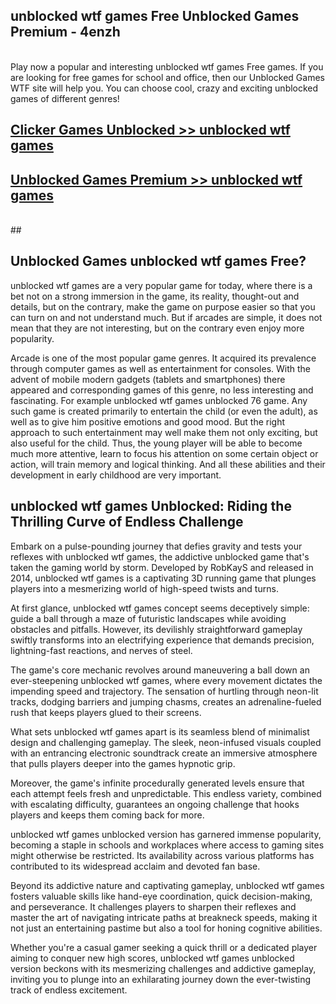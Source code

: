 ## unblocked wtf games Free Unblocked Games Premium - 4enzh <br>
<br>
Play now a popular and interesting unblocked wtf games Free games. If you are looking for free games for school and office, then our Unblocked Games WTF site will help you. You can choose cool, crazy and exciting unblocked games of different genres!


##  [Clicker Games Unblocked >> unblocked wtf games](http://freeplayer.one?title=unblocked_wtf_games&ref=05)

##  [Unblocked Games Premium >> unblocked wtf games](http://freeplayer.one?title=unblocked_wtf_games&ref=05)
  <br>
  ##



## Unblocked Games unblocked wtf games Free?

unblocked wtf games are a very popular game for today, where there is a bet not on a strong immersion in the game, its reality, thought-out and details, but on the contrary, make the game on purpose easier so that you can turn on and not understand much. But if arcades are simple, it does not mean that they are not interesting, but on the contrary even enjoy more popularity.

Arcade is one of the most popular game genres. It acquired its prevalence through computer games as well as entertainment for consoles. With the advent of mobile modern gadgets (tablets and smartphones) there appeared and corresponding games of this genre, no less interesting and fascinating. For example unblocked wtf games unblocked 76 game. Any such game is created primarily to entertain the child (or even the adult), as well as to give him positive emotions and good mood. But the right approach to such entertainment may well make them not only exciting, but also useful for the child. Thus, the young player will be able to become much more attentive, learn to focus his attention on some certain object or action, will train memory and logical thinking. And all these abilities and their development in early childhood are very important.

##  unblocked wtf games Unblocked: Riding the Thrilling Curve of Endless Challenge

Embark on a pulse-pounding journey that defies gravity and tests your reflexes with unblocked wtf games, the addictive unblocked game that's taken the gaming world by storm. Developed by RobKayS and released in 2014, unblocked wtf games is a captivating 3D running game that plunges players into a mesmerizing world of high-speed twists and turns.

At first glance, unblocked wtf games concept seems deceptively simple: guide a ball through a maze of futuristic landscapes while avoiding obstacles and pitfalls. However, its devilishly straightforward gameplay swiftly transforms into an electrifying experience that demands precision, lightning-fast reactions, and nerves of steel.

The game's core mechanic revolves around maneuvering a ball down an ever-steepening unblocked wtf games, where every movement dictates the impending speed and trajectory. The sensation of hurtling through neon-lit tracks, dodging barriers and jumping chasms, creates an adrenaline-fueled rush that keeps players glued to their screens.

What sets unblocked wtf games apart is its seamless blend of minimalist design and challenging gameplay. The sleek, neon-infused visuals coupled with an entrancing electronic soundtrack create an immersive atmosphere that pulls players deeper into the games hypnotic grip.

Moreover, the game's infinite procedurally generated levels ensure that each attempt feels fresh and unpredictable. This endless variety, combined with escalating difficulty, guarantees an ongoing challenge that hooks players and keeps them coming back for more.

unblocked wtf games unblocked version has garnered immense popularity, becoming a staple in schools and workplaces where access to gaming sites might otherwise be restricted. Its availability across various platforms has contributed to its widespread acclaim and devoted fan base.

Beyond its addictive nature and captivating gameplay, unblocked wtf games fosters valuable skills like hand-eye coordination, quick decision-making, and perseverance. It challenges players to sharpen their reflexes and master the art of navigating intricate paths at breakneck speeds, making it not just an entertaining pastime but also a tool for honing cognitive abilities.

Whether you're a casual gamer seeking a quick thrill or a dedicated player aiming to conquer new high scores, unblocked wtf games unblocked version beckons with its mesmerizing challenges and addictive gameplay, inviting you to plunge into an exhilarating journey down the ever-twisting track of endless excitement.